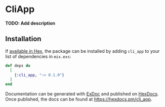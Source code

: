 # CliApp

**TODO: Add description**

## Installation

If [available in Hex](https://hex.pm/docs/publish), the package can be installed
by adding `cli_app` to your list of dependencies in `mix.exs`:

```elixir
def deps do
  [
    {:cli_app, "~> 0.1.0"}
  ]
end
```

Documentation can be generated with [ExDoc](https://github.com/elixir-lang/ex_doc)
and published on [HexDocs](https://hexdocs.pm). Once published, the docs can
be found at <https://hexdocs.pm/cli_app>.


